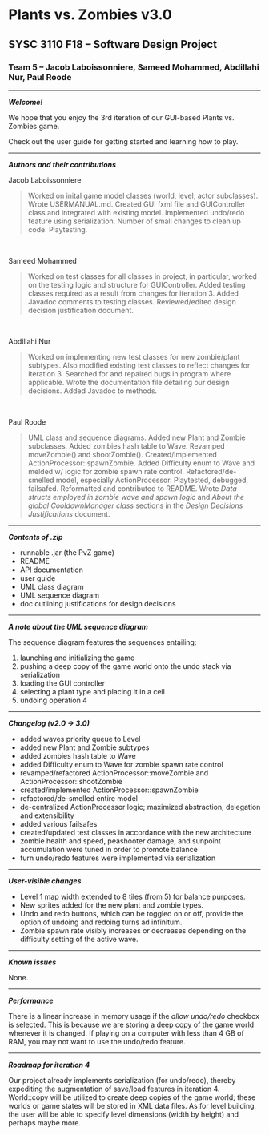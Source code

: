 # Plants vs. Zombies v3.0
## SYSC 3110 F18 – Software Design Project
### Team 5 – Jacob Laboissonniere, Sameed Mohammed, Abdillahi Nur, Paul Roode

---

***Welcome!***

We hope that you enjoy the 3rd iteration of our GUI-based Plants vs. Zombies game.

Check out the user guide for getting started and learning how to play.

---

***Authors and their contributions***

Jacob Laboissonniere
> Worked on inital game model classes (world, level, actor subclasses). Wrote USERMANUAL.md. Created GUI fxml file and GUIController class and integrated with existing model. Implemented undo/redo feature using serialization. Number of small changes to clean up code. Playtesting.

<br>

Sameed Mohammed
> Worked on test classes for all classes in project, in particular, worked on the testing logic and structure for GUIController. Added testing classes required as a result from changes for iteration 3. Added Javadoc comments to testing classes. Reviewed/edited design decision justification document.

<br>

Abdillahi Nur
> Worked on implementing new test classes for new zombie/plant subtypes. Also modified existing test classes to reflect changes for iteration 3. Searched for and repaired bugs in program where applicable. Wrote the documentation file detailing our design decisions. Added Javadoc to methods.

<br>

Paul Roode
> UML class and sequence diagrams. Added new Plant and Zombie subclasses. Added zombies hash table to Wave. Revamped moveZombie() and shootZombie(). Created/implemented ActionProcessor::spawnZombie. Added Difficulty enum to Wave and melded w/ logic for zombie spawn rate control. Refactored/de-smelled model, especially ActionProcessor. Playtested, debugged, failsafed. Reformatted and contributed to README. Wrote *Data structs employed in zombie wave and spawn logic* and *About the global CooldownManager class* sections in the *Design Decisions Justifications* document.

---

***Contents of .zip***

- runnable .jar (the PvZ game)
- README
- API documentation
- user guide
- UML class diagram
- UML sequence diagram
- doc outlining justifications for design decisions

---

***A note about the UML sequence diagram***

The sequence diagram features the sequences entailing:

1) launching and initializing the game
2) pushing a deep copy of the game world onto the undo stack via serialization
3) loading the GUI controller
4) selecting a plant type and placing it in a cell
5) undoing operation 4

---

***Changelog (v2.0 → 3.0)***

- added waves priority queue to Level
- added new Plant and Zombie subtypes
- added zombies hash table to Wave
- added Difficulty enum to Wave for zombie spawn rate control
- revamped/refactored ActionProcessor::moveZombie and ActionProcessor::shootZombie
- created/implemented ActionProcessor::spawnZombie
- refactored/de-smelled entire model
- de-centralized ActionProcessor logic; maximized abstraction, delegation and extensibility
- added various failsafes
- created/updated test classes in accordance with the new architecture
- zombie health and speed, peashooter damage, and sunpoint accumulation were tuned in order to promote balance
- turn undo/redo features were implemented via serialization

---

***User-visible changes***

- Level 1 map width extended to 8 tiles (from 5) for balance purposes.
- New sprites added for the new plant and zombie types.
- Undo and redo buttons, which can be toggled on or off, provide the option of undoing and redoing turns ad infinitum.
- Zombie spawn rate visibly increases or decreases depending on the difficulty setting of the active wave.

---

***Known issues***

None.

---

***Performance***

There is a linear increase in memory usage if the *allow undo/redo* checkbox is selected. This is because we are storing a deep copy of the game world whenever it is changed. If playing on a computer with less than 4 GB of RAM, you may not want to use the undo/redo feature.

---

***Roadmap for iteration 4***

Our project already implements serialization (for undo/redo), thereby expediting the augmentation of save/load features in iteration 4. World::copy will be utilized to create deep copies of the game world; these worlds or game states will be stored in XML data files. As for level building, the user will be able to specify level dimensions (width by height) and perhaps maybe more.
